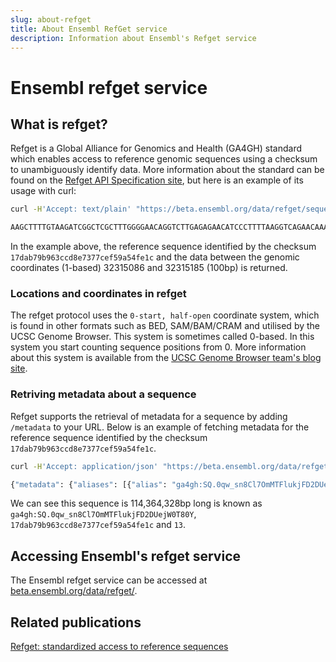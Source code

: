 ```yaml
---
slug: about-refget
title: About Ensembl RefGet service
description: Information about Ensembl's Refget service
---
```

# Ensembl refget service

## What is refget?

Refget is a Global Alliance for Genomics and Health (GA4GH) standard which enables access to reference genomic sequences using a checksum to unambiguously identify data. More information about the standard can be found on the [Refget API Specification site](https://samtools.github.io/hts-specs/refget.html), but here is an example of its usage with curl:

```bash
curl -H'Accept: text/plain' "https://beta.ensembl.org/data/refget/sequence/17dab79b963ccd8e7377cef59a54fe1c?start=32315085&end=32315185"

AAGCTTTTGTAAGATCGGCTCGCTTTGGGGAACAGGTCTTGAGAGAACATCCCTTTTAAGGTCAGAACAAAGGTATTTCATAGGTCCCAGGTCGTGTCCC%
```

In the example above, the reference sequence identified by the checksum `17dab79b963ccd8e7377cef59a54fe1c` and the data between the genomic coordinates (1-based) 32315086 and 32315185 (100bp) is returned.

### Locations and coordinates in refget

The refget protocol uses the `0-start, half-open` coordinate system, which is found in other formats such as BED, SAM/BAM/CRAM and utilised by the UCSC Genome Browser. This system is sometimes called 0-based. In this system you start counting sequence positions from 0. More information about this system is available from the [UCSC Genome Browser team's blog site](https://genome-blog.gi.ucsc.edu/blog/2016/12/12/the-ucsc-genome-browser-coordinate-counting-systems/).

### Retriving metadata about a sequence

Refget supports the retrieval of metadata for a sequence by adding `/metadata` to your URL. Below is an example of fetching metadata for the reference sequence identified by the checksum `17dab79b963ccd8e7377cef59a54fe1c`.

```bash
curl -H'Accept: application/json' "https://beta.ensembl.org/data/refget/sequence/17dab79b963ccd8e7377cef59a54fe1c/metadata"

{"metadata": {"aliases": [{"alias": "ga4gh:SQ.0qw_sn8Cl7OmMTFlukjFD2DUejW0T80Y", "naming_authority": "ga4gh"}, {"alias": "13", "naming_authority": "Ensembl"}], "length": 114364328, "md5": "17dab79b963ccd8e7377cef59a54fe1c", "trunc512": "d2ac3fb27f0297b3a6313165ba48c50f60d47a35b44fcd18"}}
```

We can see this sequence is 114,364,328bp long is known as `ga4gh:SQ.0qw_sn8Cl7OmMTFlukjFD2DUejW0T80Y`, `17dab79b963ccd8e7377cef59a54fe1c` and `13`.

## Accessing Ensembl's refget service

The Ensembl refget service can be accessed at [beta.ensembl.org/data/refget/](https://beta.ensembl.org/data/refget/).

## Related publications

[Refget: standardized access to reference sequences](https://academic.oup.com/bioinformatics/article/38/1/299/6321456)

